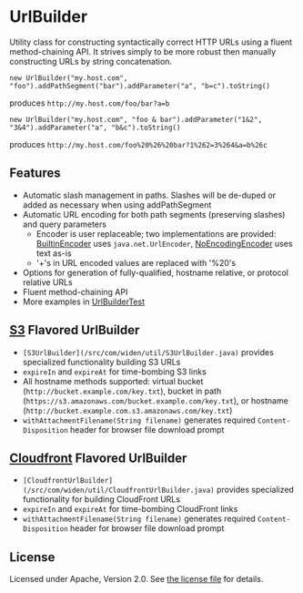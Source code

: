 # UrlBuilder
Utility class for constructing syntactically correct HTTP URLs using a fluent method-chaining API. It strives simply to be more robust then manually constructing URLs by string concatenation.

    new UrlBuilder("my.host.com", "foo").addPathSegment("bar").addParameter("a", "b=c").toString()

produces `http://my.host.com/foo/bar?a=b`

    new UrlBuilder("my.host.com", "foo & bar").addParameter("1&2", "3&4").addParameter("a", "b&c").toString()
    
produces `http://my.host.com/foo%20%26%20bar?1%262=3%264&a=b%26c`


## Features
* Automatic slash management in paths. Slashes will be de-duped or added as necessary when using addPathSegment
* Automatic URL encoding for both path segments (preserving slashes) and query parameters
  * Encoder is user replaceable; two implementations are provided: [BuiltinEncoder](/src/com/widen/util/BuiltinEncoder.java) uses `java.net.UrlEncoder`, [NoEncodingEncoder](/src/com/widen/util/NoEncodingEncoder.java) uses text as-is
  * '+'s in URL encoded values are replaced with '%20's
* Options for generation of fully-qualified, hostname relative, or protocol relative URLs
* Fluent method-chaining API
* More examples in [UrlBuilderTest](/test/com/widen/util/UrlBuilderTest.java)

## [S3](https://aws.amazon.com/s3/) Flavored UrlBuilder
* `[S3UrlBuilder](/src/com/widen/util/S3UrlBuilder.java)` provides specialized functionality building S3 URLs
* `expireIn` and `expireAt` for time-bombing S3 links
* All hostname methods supported: virtual bucket (`http://bucket.example.com/key.txt`), bucket in path (`https://s3.amazonaws.com/bucket.example.com/key.txt`), or hostname (`http://bucket.example.com.s3.amazonaws.com/key.txt`) 
* `withAttachmentFilename(String filename)` generates required `Content-Disposition` header for browser file download prompt

## [Cloudfront](https://aws.amazon.com/cloudfront/) Flavored UrlBuilder
* `[CloudfrontUrlBuilder](/src/com/widen/util/CloudfrontUrlBuilder.java)` provides specialized functionality for building CloudFront URLs
* `expireIn` and `expireAt` for time-bombing CloudFront links
* `withAttachmentFilename(String filename)` generates required `Content-Disposition` header for browser file download prompt

## License
Licensed under Apache, Version 2.0. See [the license file](LICENSE.md) for details.
